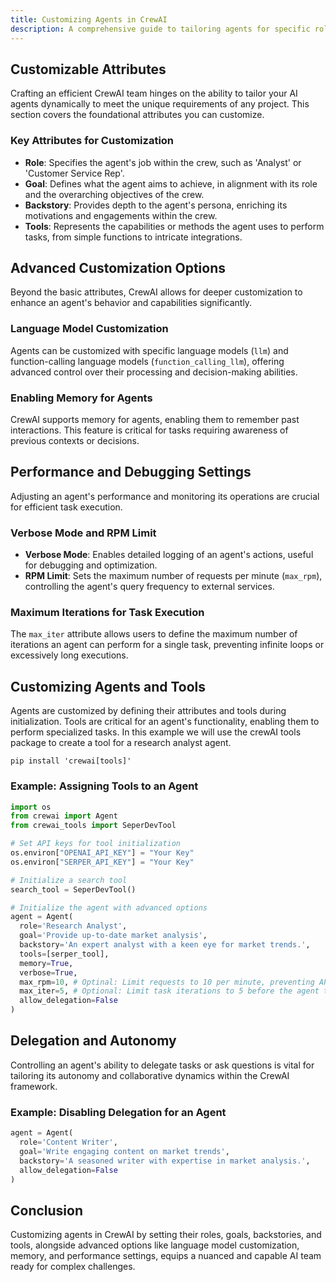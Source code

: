 ```yaml
---
title: Customizing Agents in CrewAI
description: A comprehensive guide to tailoring agents for specific roles, tasks, and advanced customizations within the CrewAI framework.
---
```


## Customizable Attributes
Crafting an efficient CrewAI team hinges on the ability to tailor your AI agents dynamically to meet the unique requirements of any project. This section covers the foundational attributes you can customize.

### Key Attributes for Customization
- **Role**: Specifies the agent's job within the crew, such as 'Analyst' or 'Customer Service Rep'.
- **Goal**: Defines what the agent aims to achieve, in alignment with its role and the overarching objectives of the crew.
- **Backstory**: Provides depth to the agent's persona, enriching its motivations and engagements within the crew.
- **Tools**: Represents the capabilities or methods the agent uses to perform tasks, from simple functions to intricate integrations.

## Advanced Customization Options
Beyond the basic attributes, CrewAI allows for deeper customization to enhance an agent's behavior and capabilities significantly.

### Language Model Customization
Agents can be customized with specific language models (`llm`) and function-calling language models (`function_calling_llm`), offering advanced control over their processing and decision-making abilities.

### Enabling Memory for Agents
CrewAI supports memory for agents, enabling them to remember past interactions. This feature is critical for tasks requiring awareness of previous contexts or decisions.

## Performance and Debugging Settings
Adjusting an agent's performance and monitoring its operations are crucial for efficient task execution.

### Verbose Mode and RPM Limit
- **Verbose Mode**: Enables detailed logging of an agent's actions, useful for debugging and optimization.
- **RPM Limit**: Sets the maximum number of requests per minute (`max_rpm`), controlling the agent's query frequency to external services.

### Maximum Iterations for Task Execution
The `max_iter` attribute allows users to define the maximum number of iterations an agent can perform for a single task, preventing infinite loops or excessively long executions.

## Customizing Agents and Tools
Agents are customized by defining their attributes and tools during initialization. Tools are critical for an agent's functionality, enabling them to perform specialized tasks. In this example we will use the crewAI tools package to create a tool for a research analyst agent.

```shell
pip install 'crewai[tools]'
```

### Example: Assigning Tools to an Agent
```python
import os
from crewai import Agent
from crewai_tools import SeperDevTool

# Set API keys for tool initialization
os.environ["OPENAI_API_KEY"] = "Your Key"
os.environ["SERPER_API_KEY"] = "Your Key"

# Initialize a search tool
search_tool = SeperDevTool()

# Initialize the agent with advanced options
agent = Agent(
  role='Research Analyst',
  goal='Provide up-to-date market analysis',
  backstory='An expert analyst with a keen eye for market trends.',
  tools=[serper_tool],
  memory=True,
  verbose=True,
  max_rpm=10, # Optinal: Limit requests to 10 per minute, preventing API abuse
  max_iter=5, # Optional: Limit task iterations to 5 before the agent tried to gives its best answer
  allow_delegation=False
)
```

## Delegation and Autonomy
Controlling an agent's ability to delegate tasks or ask questions is vital for tailoring its autonomy and collaborative dynamics within the CrewAI framework.

### Example: Disabling Delegation for an Agent
```python
agent = Agent(
  role='Content Writer',
  goal='Write engaging content on market trends',
  backstory='A seasoned writer with expertise in market analysis.',
  allow_delegation=False
)
```

## Conclusion
Customizing agents in CrewAI by setting their roles, goals, backstories, and tools, alongside advanced options like language model customization, memory, and performance settings, equips a nuanced and capable AI team ready for complex challenges.